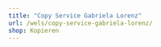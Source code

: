 ```yaml
---
title: "Copy Service Gabriela Lorenz"
url: /wels/copy-service-gabriela-lorenz/
shop: Kopieren
---
```

